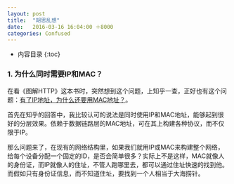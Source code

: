 ```yaml
---
layout: post
title:  "胡思乱想"
date:   2016-03-16 16:04:00 ＋8000
categories: Confused
---
```

* 内容目录
{:toc}



### 1. 为什么同时需要IP和MAC？

在看《图解HTTP》这本书时，突然想到这个问题，上知乎一查，正好也有这个问题：[有了IP地址，为什么还要用MAC地址？](https://www.zhihu.com/question/21546408)。

首先在知乎的回答中，我比较认可的说法是同时使用IP和MAC地址，能够起到很好的分层效果。依赖于数据链路层的MAC地址，可在其上构建各种协议，而不仅限于IP。

那么问题来了，在现有的网络结构里，如果我们就用IP或MAC来构建整个网络，给每个设备分配一个固定的ID，是否会简单很多？实际上不是这样，MAC就像人的身份证，而IP就像人的住址，不管人跑哪里去，都可以通过住址快速的找到他。而假如只有身份证信息，而不知道住址，要找到一个人相当于大海捞针。